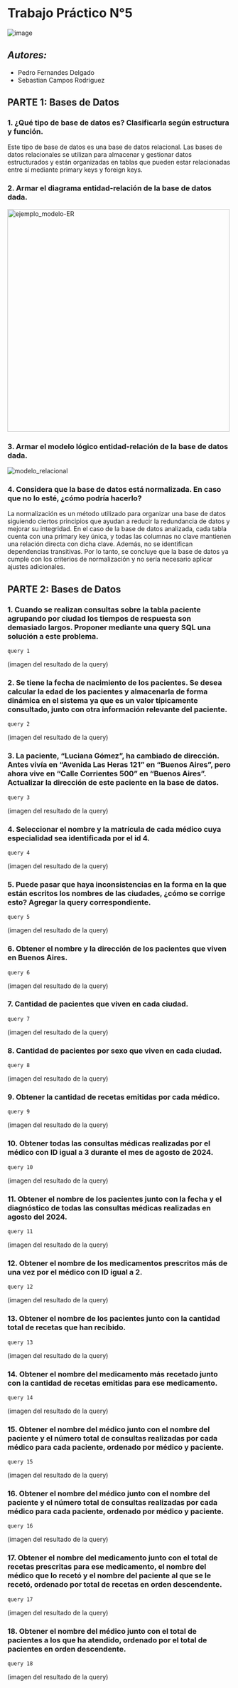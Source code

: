 # Trabajo Práctico N°5
![image](https://github.com/user-attachments/assets/f2e54dc0-6027-4cd7-817a-a42e47570113)

## _Autores:_ 
* Pedro Fernandes Delgado
* Sebastian Campos Rodriguez

## **PARTE 1:** Bases de Datos

### 1. ¿Qué tipo de base de datos es? Clasificarla según estructura y función.

Este tipo de base de datos es una base de datos relacional. Las bases de datos
relacionales se utilizan para almacenar y gestionar datos estructurados y están
organizadas en tablas que pueden estar relacionadas entre sí mediante primary keys y foreign keys.

### 2.  Armar el diagrama entidad-relación de la base de datos dada.
<img src="imágenes/helisulbaranBD02.png" alt="ejemplo_modelo-ER" style="width:500px;"/>

### 3. Armar el modelo lógico entidad-relación de la base de datos dada.
![modelo_relacional](imágenes/modelo_relacional.png)

### 4. Considera que la base de datos está normalizada. En caso que no lo esté, ¿cómo podría hacerlo?

La normalización es un método utilizado para organizar una base de datos siguiendo ciertos principios que ayudan a reducir la redundancia de datos y mejorar su integridad. En el caso de la base de datos analizada, cada tabla cuenta con una primary key única, y todas las columnas no clave mantienen una relación directa con dicha clave. Además, no se identifican dependencias transitivas. Por lo tanto, se concluye que la base de datos ya cumple con los criterios de normalización y no sería necesario aplicar ajustes adicionales.

## **PARTE 2:** Bases de Datos

### 1. Cuando se realizan consultas sobre la tabla paciente agrupando por ciudad los tiempos de respuesta son demasiado largos. Proponer mediante una query SQL una solución a este problema.

```
query 1
```
(imagen del resultado de la query)

### 2. Se tiene la fecha de nacimiento de los pacientes. Se desea calcular la edad de los pacientes y almacenarla de forma dinámica en el sistema ya que es un valor típicamente consultado, junto con otra información relevante del paciente.

```
query 2
```
(imagen del resultado de la query)

### 3. La paciente, “Luciana Gómez”, ha cambiado de dirección. Antes vivía en “Avenida Las Heras 121” en “Buenos Aires”, pero ahora vive en “Calle Corrientes 500” en “Buenos Aires”. Actualizar la dirección de este paciente en la base de datos.

```
query 3
```
(imagen del resultado de la query)

### 4. Seleccionar el nombre y la matrícula de cada médico cuya especialidad sea identificada por el id 4.

```
query 4
```
(imagen del resultado de la query)

### 5. Puede pasar que haya inconsistencias en la forma en la que están escritos los nombres de las ciudades, ¿cómo se corrige esto? Agregar la query correspondiente.

```
query 5
```
(imagen del resultado de la query)

### 6. Obtener el nombre y la dirección de los pacientes que viven en Buenos Aires.


```
query 6
```
(imagen del resultado de la query)

### 7. Cantidad de pacientes que viven en cada ciudad.
 

```
query 7
```
(imagen del resultado de la query)

### 8. Cantidad de pacientes por sexo que viven en cada ciudad.


```
query 8
```
(imagen del resultado de la query)

### 9. Obtener la cantidad de recetas emitidas por cada médico.

```
query 9
```
(imagen del resultado de la query)

### 10. Obtener todas las consultas médicas realizadas por el médico con ID igual a 3 durante el mes de agosto de 2024.

```
query 10
```
(imagen del resultado de la query)

### 11. Obtener el nombre de los pacientes junto con la fecha y el diagnóstico de todas las consultas médicas realizadas en agosto del 2024.

```
query 11
```
(imagen del resultado de la query)

### 12. Obtener el nombre de los medicamentos prescritos más de una vez por el médico con ID igual a 2.

```
query 12
```
(imagen del resultado de la query)

### 13. Obtener el nombre de los pacientes junto con la cantidad total de recetas que han recibido.

```
query 13
```
(imagen del resultado de la query)

### 14. Obtener el nombre del medicamento más recetado junto con la cantidad de recetas emitidas para ese medicamento.

```
query 14
```
(imagen del resultado de la query)

### 15. Obtener el nombre del médico junto con el nombre del paciente y el número total de consultas realizadas por cada médico para cada paciente, ordenado por médico y paciente.

```
query 15
```
(imagen del resultado de la query)

### 16. Obtener el nombre del médico junto con el nombre del paciente y el número total de consultas realizadas por cada médico para cada paciente, ordenado por médico y paciente.

```
query 16
```
(imagen del resultado de la query)

### 17. Obtener el nombre del medicamento junto con el total de recetas prescritas para ese medicamento, el nombre del médico que lo recetó y el nombre del paciente al que se le recetó, ordenado por total de recetas en orden descendente.

```
query 17
```
(imagen del resultado de la query)

### 18. Obtener el nombre del médico junto con el total de pacientes a los que ha atendido, ordenado por el total de pacientes en orden descendente.

```
query 18
```
(imagen del resultado de la query)
